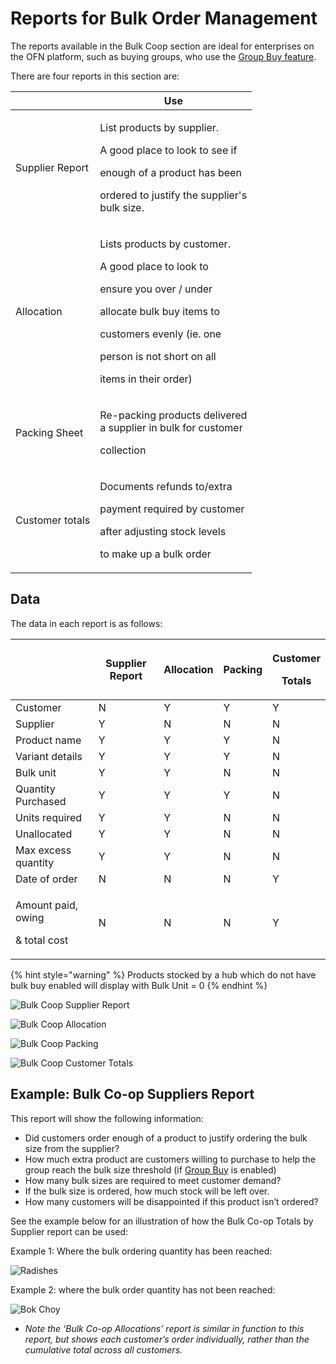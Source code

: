 # Reports for Bulk Order Management

The reports available in the Bulk Coop section are ideal for enterprises on the OFN platform, such as buying groups, who use the [Group Buy feature](../products-1/group-buy-for-bulk-ordering.md).

There are four reports in this section are:

|                 | Use                                                                                                                                                                                                                            |
| --------------- | ------------------------------------------------------------------------------------------------------------------------------------------------------------------------------------------------------------------------------ |
| Supplier Report | <p>List products by supplier.</p><p>A good place to look to see if</p><p>enough of a product has been </p><p>ordered to justify the supplier's<br>bulk size.</p>                                                               |
| Allocation      | <p>Lists products by customer.</p><p>A good place to look to </p><p>ensure you over / under</p><p>allocate bulk buy items to</p><p>customers evenly (ie. one </p><p>person is not short on all</p><p>items in their order)</p> |
| Packing Sheet   | <p>Re-packing products delivered <br>a supplier in bulk for customer </p><p>collection</p>                                                                                                                                     |
| Customer totals | <p>Documents refunds to/extra</p><p>payment required by customer</p><p>after adjusting stock levels</p><p>to make up a bulk order</p>                                                                                          |

## Data

The data in each report is as follows:

|                                                   | Supplier Report | Allocation | Packing | <p>Customer</p><p>Totals</p> |
| ------------------------------------------------- | --------------- | ---------- | ------- | ---------------------------- |
| Customer                                          | N               | Y          | Y       | Y                            |
| Supplier                                          | Y               | N          | N       | N                            |
| Product name                                      | Y               | Y          | Y       | N                            |
| Variant details                                   | Y               | Y          | Y       | N                            |
| Bulk unit                                         | Y               | Y          | N       | N                            |
| Quantity Purchased                                | Y               | Y          | Y       | N                            |
| Units required                                    | Y               | Y          | N       | N                            |
| Unallocated                                       | Y               | Y          | N       | N                            |
| Max excess quantity                               | Y               | Y          | N       | N                            |
| Date of order                                     | N               | N          | N       | Y                            |
| <p>Amount paid, owing</p><p>&#x26; total cost</p> | N               | N          | N       | Y                            |

{% hint style="warning" %}
Products stocked by a hub which do not have bulk buy enabled will display with Bulk Unit = 0
{% endhint %}

![Bulk Coop Supplier Report](../../.gitbook/assets/bulksuppliertot.jpg)

![Bulk Coop Allocation](../../.gitbook/assets/bulkallocation.jpg)

![Bulk Coop Packing](../../.gitbook/assets/bulkpacking.jpg)

![Bulk Coop Customer Totals](../../.gitbook/assets/bulkpayment.jpg)

## Example: Bulk Co-op Suppliers Report

This report will show the following information:

* Did customers order enough of a product to justify ordering the bulk size from the supplier?
* How much extra product are customers willing to purchase to help the group reach the bulk size threshold (if [Group Buy](../products-1/group-buy-for-bulk-ordering.md#enabling-group-buy-for-a-product) is enabled)
* How many bulk sizes are required to meet customer demand?
* If the bulk size is ordered, how much stock will be left over.
* How many customers will be disappointed if this product isn’t ordered?

See the example below for an illustration of how the Bulk Co-op Totals by Supplier report can be used:

Example 1: Where the bulk ordering quantity has been reached:

![Radishes](../../.gitbook/assets/Radishess.png)

Example 2: where the bulk order quantity has not been reached:

![Bok Choy](../../.gitbook/assets/Bok-Choy.png)

* _Note the ‘Bulk Co-op Allocations’ report is similar in function to this report, but shows each customer’s order individually, rather than the cumulative total across all customers._
